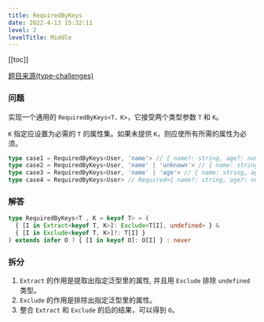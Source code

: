 ```yaml
---
title: RequiredByKeys
date: 2022-4-13 15:32:11
level: 2
levelTitle: Middle
---
```


[[toc]]

[题目来源(type-challenges)](https://github.com/type-challenges/type-challenges/blob/master/questions/2759-medium-requiredbykeys/README.md)

### 问题

实现一个通用的 `RequiredByKeys<T，K>`，它接受两个类型参数 `T` 和 `K`。

`K` 指定应设置为必需的 `T` 的属性集。如果未提供 `K`，则应使所有所需的属性为必须。

```typescript
type case1 = RequiredByKeys<User, 'name'> // { name?: string, age?: number, address?: string}
type case2 = RequiredByKeys<User, 'name' | 'unknown'> // { name: string, age?: number, address?: string}
type case3 = RequiredByKeys<User, 'name' | 'age'> // { name: string, age: number, address?: string}
type case4 = RequiredByKeys<User> // Required<{ name?: string, age?: number, address?: string}>
```

### 解答

```typescript
type RequiredByKeys<T , K = keyof T> = (
  { [I in Extract<keyof T, K>]: Exclude<T[I], undefined> } & 
  { [I in Exclude<keyof T, K>]?: T[I] }
) extends infer O ? { [I in keyof O]: O[I] } : never
```

### 拆分
1. `Extract` 的作用是提取出指定泛型里的属性, 并且用 `Exclude` 排除 `undefined` 类型。
2. `Exclude` 的作用是排除出指定泛型里的属性。
3. 整合 `Extract` 和 `Exclude` 的后的结果，可以得到 `O`。
